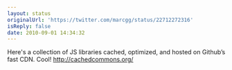```yaml
---
layout: status
originalUrl: 'https://twitter.com/marcgg/status/22712272316'
isReply: false
date: 2010-09-01 14:34:32
---
```


Here's a collection of JS libraries cached, optimized, and hosted on Github’s fast CDN. Cool! http://cachedcommons.org/
